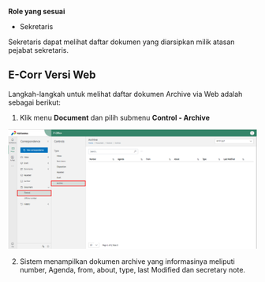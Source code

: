 **Role yang sesuai**

- Sekretaris

Sekretaris dapat melihat daftar dokumen yang diarsipkan milik atasan pejabat sekretaris. 

## **E-Corr Versi Web**

Langkah-langkah untuk melihat daftar dokumen Archive via Web adalah sebagai berikut:

1. Klik menu **Document** dan pilih submenu **Control - Archive**

![gambar](DocumentControl/DC_Web/02MM06.png)

2. Sistem menampilkan dokumen archive yang informasinya meliputi number, Agenda, from, about, type, last Modified dan secretary note.
